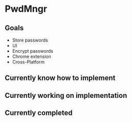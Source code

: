 # PwdMngr
## Goals
  - Store passwords
  - UI
  - Encrypt passwords
  - Chrome extension
  - Cross-Platform 
## Currently know how to implement
## Currently working on implementation 
## Currently completed
